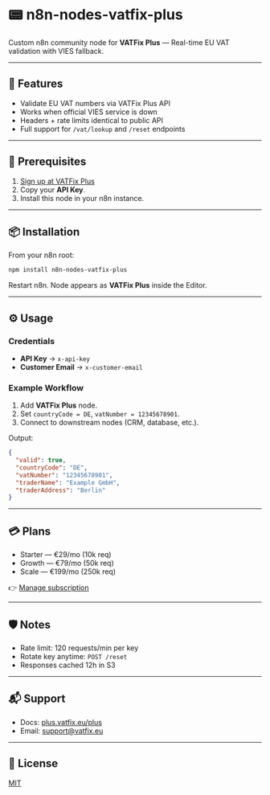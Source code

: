 # 📟 n8n-nodes-vatfix-plus

Custom n8n community node for **VATFix Plus** — Real-time EU VAT validation with VIES fallback.

---

## 🚀 Features

* Validate EU VAT numbers via VATFix Plus API
* Works when official VIES service is down
* Headers + rate limits identical to public API
* Full support for `/vat/lookup` and `/reset` endpoints

---

## 🔑 Prerequisites

1. [Sign up at VATFix Plus](https://plus.vatfix.eu/buy)
2. Copy your **API Key**.
3. Install this node in your n8n instance.

---

## 📦 Installation

From your n8n root:

```bash
npm install n8n-nodes-vatfix-plus
```

Restart n8n. Node appears as **VATFix Plus** inside the Editor.

---

## ⚙️ Usage

### Credentials

* **API Key** → `x-api-key`
* **Customer Email** → `x-customer-email`

### Example Workflow

1. Add **VATFix Plus** node.
2. Set `countryCode = DE`, `vatNumber = 12345678901`.
3. Connect to downstream nodes (CRM, database, etc.).

Output:

```json
{
  "valid": true,
  "countryCode": "DE",
  "vatNumber": "12345678901",
  "traderName": "Example GmbH",
  "traderAddress": "Berlin"
}
```

---

## 💳 Plans

* Starter — €29/mo (10k req)
* Growth — €79/mo (50k req)
* Scale — €199/mo (250k req)

👉 [Manage subscription](https://billing.stripe.com/p/login/14A14o2Kk69F6Ei2hQ5wI00)

---

## 🛡️ Notes

* Rate limit: 120 requests/min per key
* Rotate key anytime: `POST /reset`
* Responses cached 12h in S3

---

## 📬 Support

* Docs: [plus.vatfix.eu/plus](https://plus.vatfix.eu/plus)
* Email: [support@vatfix.eu](mailto:support@vatfix.eu)

---

## 📜 License

[MIT](./LICENSE)
